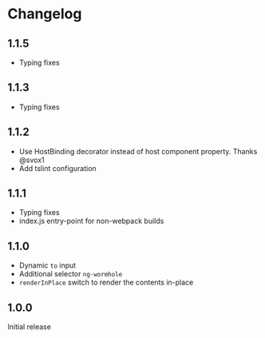# Changelog

## 1.1.5

- Typing fixes

## 1.1.3

- Typing fixes

## 1.1.2

- Use HostBinding decorator instead of host component property. Thanks @svox1
- Add tslint configuration

## 1.1.1

- Typing fixes
- index.js entry-point for non-webpack builds

## 1.1.0

- Dynamic `to` input
- Additional selector `ng-wormhole`
- `renderInPlace` switch to render the contents in-place

## 1.0.0

Initial release
